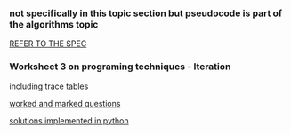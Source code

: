 ### not specifically in this topic section but pseudocode is part of the algorithms topic

[REFER TO THE SPEC](https://github.com/JachymT/a-level-cs-blog/blob/main/Algorithms%20and%20programming/2.2.1/Pseudocode/OCR%20Pseudocode%20Guide.pdf)

### Worksheet 3 on programing techniques - Iteration
including trace tables
 
[worked and marked questions](https://github.com/JachymT/a-level-cs-blog/blob/main/Algorithms%20and%20programming/2.2.1/Pseudocode/worksheet.pdf)

[solutions implemented in python](https://github.com/JachymT/a-level-cs-blog/blob/main/Algorithms%20and%20programming/2.2.1/Pseudocode/tasks.py)
